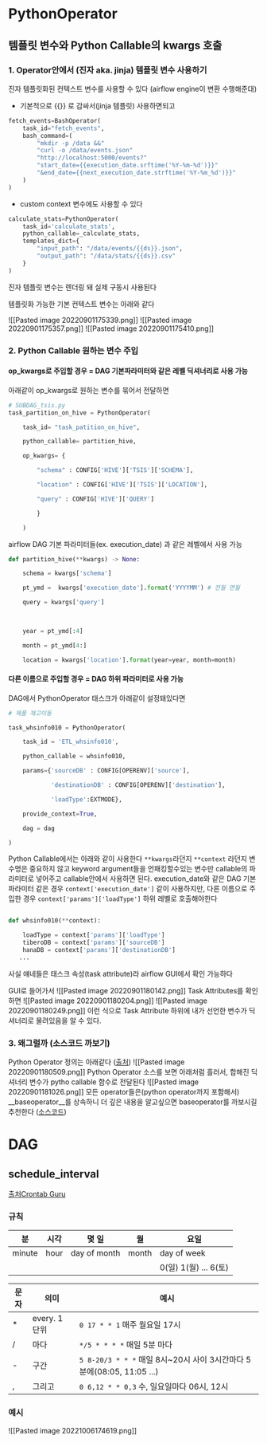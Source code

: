 # PythonOperator
## 템플릿 변수와 Python Callable의 kwargs 호출

### 1. Operator안에서 (진자 aka. jinja) 템플릿 변수 사용하기
진자 템플릿화된 컨텍스트 변수를 사용할 수 있다 (airflow engine이 변환 수행해준대)
- 기본적으로 {{}} 로 감싸서(jinja 템플릿) 사용하면되고
```python
fetch_events=BashOperator(
	task_id="fetch_events",
	bash_command=(
		"mkdir -p /data &&"
		"curl -o /data/events.json"
		"http://localhost:5000/events?"
		"start_date={{execution_date.srftime('%Y-%m-%d')}}"
		"&end_date={{next_execution_date.strftime('%Y-%m_%d')}}"
	)
)
```
- custom context 변수에도 사용할 수 있다
```python
calculate_stats=PythonOperator(
	task_id='calculate_stats',
	python_callable=_calculate_stats,
	templates_dict={
		"input_path": "/data/events/{{ds}}.json",
		"output_path": "/data/stats/{{ds}}.csv"
	}
)
```
진자 템플릿 변수는 렌더링 돼 실제 구동시 사용된다

템플릿화 가능한 기본 컨텍스트 변수는 아래와 같다

![[Pasted image 20220901175339.png]]
![[Pasted image 20220901175357.png]]
![[Pasted image 20220901175410.png]]


### 2. Python Callable 원하는 변수 주입

#### op_kwargs로 주입할 경우 = DAG 기본파라미터와 같은 레벨 딕셔너리로 사용 가능
아래같이 op_kwargs로 원하는 변수를 묶어서 전달하면
```python
# SUBDAG_tsis.py
task_partition_on_hive = PythonOperator(

	task_id= "task_patition_on_hive",

	python_callable= partition_hive,

	op_kwargs= {

		"schema" : CONFIG['HIVE']['TSIS']['SCHEMA'],

		"location" : CONFIG['HIVE']['TSIS']['LOCATION'],

		"query" : CONFIG['HIVE']['QUERY']

		}

	)
```

airflow DAG 기본 파라미터들(ex. execution_date) 과 같은 레벨에서 사용 가능
```python
def partition_hive(**kwargs) -> None:

    schema = kwargs['schema']

    pt_ymd =  kwargs['execution_date'].format('YYYYMM') # 전월 연월

    query = kwargs['query']

  

    year = pt_ymd[:4]

    month = pt_ymd[4:]

    location = kwargs['location'].format(year=year, month=month)
```


#### 다른 이름으로 주입할 경우 = DAG 하위 파라미터로 사용 가능
DAG에서 PythonOperator 태스크가 아래같이 설정돼있다면
```python
# 제품 재고이동

task_whsinfo010 = PythonOperator(

    task_id = 'ETL_whsinfo010',

    python_callable = whsinfo010,

    params={'sourceDB' : CONFIG[OPERENV]['source'],

            'destinationDB' : CONFIG[OPERENV]['destination'],

            'loadType':EXTMODE},

    provide_context=True,

    dag = dag

)
```

Python Callable에서는 아래와 같이 사용한다
`**kwargs`라던지 `**context` 라던지 변수명은 중요하지 않고 keyword argument들을 언패킹할수있는 변수만 callable의 파라미터로 넣어주고 callable안에서 사용하면 된다.
execution_date와 같은 DAG 기본 파라미터 같은 경우 `context['execution_date']` 같이 사용하지만, 다른 이름으로 주입한 경우 `context['params']['loadType']` 하위 레벨로 호출해야한다
```python

def whsinfo010(**context):

    loadType = context['params']['loadType']
    tiberoDB = context['params']['sourceDB']
    hanaDB = context['params']['destinationDB']
   ...
```

사실 얘네들은 태스크 속성(task attribute)라 airflow GUI에서 확인 가능하다

GUI로 들어가서
![[Pasted image 20220901180142.png]]
Task Attributes를 확인하면
![[Pasted image 20220901180204.png]]
![[Pasted image 20220901180249.png]]
이런 식으로 Task Attribute 하위에 내가 선언한 변수가 딕셔너리로 물려있음을 알 수 있다.

### 3. 왜그럴까 (소스코드 까보기)
Python Operator 정의는 아래같다 ([출처](https://airflow.apache.org/docs/apache-airflow/stable/_api/airflow/operators/python/index.html?highlight=template_fields#airflow.operators.python.PythonOperator.template_fields))
![[Pasted image 20220901180509.png]]
Python Operator 소스를 보면 아래처럼 흘러서, 합해진 딕셔너리 변수가 pytho  callable 함수로 전달된다
![[Pasted image 20220901181026.png]]
	모든 operator들은(python operator까지 포함해서) __baseoperator__를 상속하니 더 깊은 내용을 알고싶으면 baseoperator를 까보시길 추천한다 ([소스코드](https://airflow.apache.org/docs/apache-airflow/stable/_modules/airflow/models/baseoperator.html#ScheduleInterval))

# DAG
## schedule_interval
[출처](https://velog.io/@jay2u8809/Crontab%ED%81%AC%EB%A1%A0%ED%83%AD-%EC%8B%9C%EA%B0%84-%EC%84%A4%EC%A0%95)[Crontab Guru](https://crontab.guru/#5_0_*_*_*)
### 규칙
| 분     | 시각 | 몇 일        | 월    | 요일                  |
| ------ | ---- | ------------ | ----- | --------------------- |
| minute | hour | day of month | month | day of week           |
|        |      |              |       | 0(일) 1(월) ... 6(토) |

| 문자 | 의미                         | 예시                                                                  |
| ---- | ---------------------------- | --------------------------------------------------------------------- |
| *    | every. 1 단위 | `0 17 * * 1`                     매주 월요일 17시                     |
| /    | 마다     | `*/5 * * * *`   매일 5분 마다                                         |
| -    | 구간                         | `5 8-20/3 * * *` 매일 8시~20시 사이 3시간마다 5분에(08:05, 11:05 ...) |
| ,    | 그리고                       | `0 6,12 * * 0,3` 수, 일요일마다 06시, 12시                        |
### 예시
![[Pasted image 20221006174619.png]]
